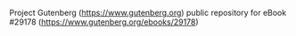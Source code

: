 Project Gutenberg (https://www.gutenberg.org) public repository for eBook #29178 (https://www.gutenberg.org/ebooks/29178)

